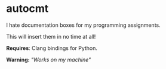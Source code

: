 autocmt
=======

I hate documentation boxes for my programming assignments.

This will insert them in no time at all!

**Requires**: Clang bindings for Python.

**Warning:** *"Works on my machine"*